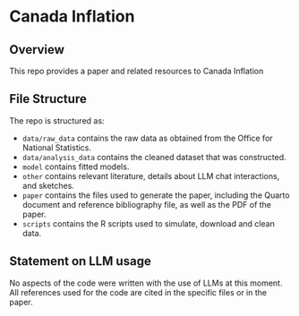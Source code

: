 # Canada Inflation

## Overview

This repo provides a paper and related resources to Canada Inflation


## File Structure

The repo is structured as:

-   `data/raw_data` contains the raw data as obtained from the Office for National Statistics.
-   `data/analysis_data` contains the cleaned dataset that was constructed.
-   `model` contains fitted models. 
-   `other` contains relevant literature, details about LLM chat interactions, and sketches.
-   `paper` contains the files used to generate the paper, including the Quarto document and reference bibliography file, as well as the PDF of the paper. 
-   `scripts` contains the R scripts used to simulate, download and clean data.


## Statement on LLM usage

No aspects of the code were written with the use of LLMs at this moment. All references used for the code are cited in the specific files or in the paper. 